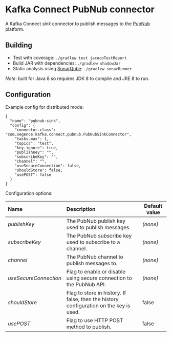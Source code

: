 Kafka Connect PubNub connector
==============================

A Kafka Connect *sink* connector to publish messages to the [PubNub](https://www.pubnub.com/) platform.

Building
--------

- Test with coverage: `./gradlew test jacocoTestReport`
- Build JAR with dependencies: `./gradlew shadowJar`
- Static analysis using [SonarQube](http://www.sonarqube.org): `./gradlew sonarRunner`

*Note*: built for Java 8 so requires JDK 8 to compile and JRE 8 to run.

Configuration
-------------

Example config for distributed mode:

```
{
  "name": "pubnub-sink",
  "config": {
    "connector.class": "com.segence.kafka.connect.pubnub.PubNubSinkConnector",
    "tasks.max": 1,
    "topics": "test",
    "key.ignore": true,
    "publishKey": "",
    "subscribeKey": "",
    "channel": "",
    "useSecureConnection": false,
    "shouldStore": false,
    "usePOST": false
  }
}
```

Configuration options:

| **Name**              | **Description**                                                                        | **Default value**  |
|:----------------------|:---------------------------------------------------------------------------------------|--------------------|
| *publishKey*          | The PubNub publish key used to publish messages.                                       | *(none)*
| *subscribeKey*        | The PubNub subscribe key used to subscribe to a channel.                               | *(none)*
| *channel*             | The PubNub channel to publish messages to.                                             | *(none)*
| *useSecureConnection* | Flag to enable or disable using secure connection to the PubNub API.                   | *(none)*
| *shouldStore*         | Flag to store in history. If false, then the history configuration on the key is used. | false
| *usePOST*             | Flag to use HTTP POST method to publish.                                               | false


